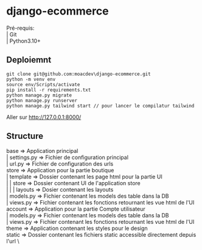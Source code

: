 # django-ecommerce

Pré-requis:\
|    Git\
|    Python3.10+
## Deploiemnt
    git clone git@github.com:moacdev\django-ecommerce.git
    python -m venv env
    source env/Scripts/activate
    pip install -r requirements.txt
    python manage.py migrate
    python manage.py runserver
    python manage.py tailwind start // pour lancer le compilatur tailwind
Aller sur http://127.0.0.1:8000/
## Structure
base => Application principal \
|    settings.py => Fichier de configuration principal \
|    url.py => Fichier de configuration des urls \
store => Application pour la partie boutique \
|    template => Dossier contenant les page html pour la partie UI \
|    |    store => Dossier contenant UI de l'application store  \
|    |    |    layouts => Dosier contenant les layouts \
|    models.py => Fichier contenant les models des table dans la DB \
|    views.py => Fichier contenant les fonctions retournant les vue html de l'UI \
account => Application pour la partie Compte utilisateur \
|    models.py => Fichier contenant les models des table dans la DB \
|    views.py => Fichier contenant les fonctions retournant les vue html de l'UI \
theme => Application contenant les styles pour le design \
static => Dossier contenant les fichiers static accessible directement depuis l'url \



